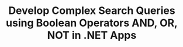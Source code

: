 ---
############################# Static ############################
layout: "auto-gen-gist"
draft: false
path: "search/net/boolean/xltx"
otherformats: PDF DOC DOT DOCX DOCM DOTX DOTM TXT ODT OTT RTF XLS XLT XLSX XLSM XLSB XLTM XLA XLAM ODS OTS CSV TSV XML PPT PPS POT PPTX PPTM POTX POTM PPSX PPSM ODP PST OST EML EMLX MSG ONE ZIP XHTML MHTML MD CHM EPUB  FB2 

############################# Head ############################
head_title: "Add Boolean Search Operators (AND, OR, NOT) in Search Queries via .NET"
head_description: "GroupDocs.Search .NET API enables software developers to add Boolean search or develop new queries using Boolean operators AND, OR, NOT inside their .NET Apps."

############################# Header ############################
title: "Develop Complex Search Queries using Boolean Operators AND, OR, NOT in .NET Apps"
description: "GroupDocs.Search .NET API allows computer programmers to develop complex search queries using Boolean operators (AND, OR, NOT) inside their .NET applications. "

######################### Download Button #######################
button:
    enable: true

############################# About ############################
about:
    enable: true
    title: "What is Boolean Search and How to Use Boolean Operators?"
    content: |
       Boolean search is a very useful search procedure that allows users to combine different keywords with operator to bound, broaden, and define the search results. The Boolean operator such as AND, OR, NOT, and NEAR etc. helps users to get a broader range of results, or reduce the number of unrelated search results by defining limitations. GroupDocs.Search for .NET is powerful high performance document searching API that enables software developer to develop applications that can accomplish text search and indexing on some of the most common documents file formats like PDF, HTML, Outlook email, Microsoft Office Word, Excel worksheets, PowerPoint presentations, Outlook MSG, PST and many more.  The Boolean AND operator can be used to display results for all the words you have entered, the OR operator gives results for any of the words you have entered, the NOT operator can be used to display search results for no occurrences and so on.  One great feature is that it can recognize search queries written in a language that does not match your keyboard layout.  

############################# content ############################
steps:
    enable: true
    block:
    - title_left: "Use Boolean AND Operator in Search Queries via .NET"
      content_left: |
       GroupDocs.Search .NET API provides complete support for adding Boolean search capabilities inside their .NET application. The below C# code example shows how to create Boolean "AND" Operator in text and object form queries inside their own .NET applications. 

      title_right: " Search XLTX Documents via Boolean Operator AND "
      content_right: |
         * First you need to Specify the path to the index folder & document folder.
         * Creating an index in the specified folder by calling instance of [Index](https://apireference.groupdocs.com/search/net/groupdocs.search/index/constructors/2) class
         * Indexing documents from the specified folder by calling [Search](https://apireference.groupdocs.com/search/net/groupdocs.search/index/methods/search) method 
         * Creating subquery 1 and Creating subquery 2 by calling [SearchQuery](https://apireference.groupdocs.com/search/net/groupdocs.search/searchquery) class
         *  Combining subqueries into one query by calling [CreateAndQuery](https://apireference.groupdocs.com/search/net/groupdocs.search/index/methods/search) method 
         * Start searching and display search results
         
        
      gisthash: "fa9773cd8d0f379a638e495ad2541a5b"
      gistfile: "use_boolean_and_operator_dotnet.cs"

    - title_left: "How to Use Boolean Operator OR via .NET"
      content_left: |
       GroupDocs.Search for .NET is a powerful API that enables software programmers to search through many popular documents formats. The below C# .NET code examples shows how to use Boolean "OR" operator in text and object form queries inside C# applications. 

      title_right: "Use Boolean OR Operator to Search XLTX Files"
      content_right: |
        * First you need to Specify the path to the index folder & document folder.
        * Creating an index in the specified folder by calling instance of [Index](https://apireference.groupdocs.com/search/net/groupdocs.search/index/constructors/2) class
        * Indexing documents from the specified folder by calling [Search](https://apireference.groupdocs.com/search/net/groupdocs.search/index/methods/search) method 
        * Creating subquery 1 and Creating subquery 2 by calling [SearchQuery](https://apireference.groupdocs.com/search/net/groupdocs.search/searchquery) class
        *  Combining subqueries into one query by calling [CreateOrQuery](https://apireference.groupdocs.com/search/net/groupdocs.search/searchquery/methods/createorquery) method 
        * Start searching and display search results
     
      gisthash: "c0b22e80f881f8dbc0da17f92c01efc7"
      gistfile: "use_boolean_or_operator_dotnet.cs"
      
    - title_left: "Create Complex Search Queries using Boolean Operators"
      content_left: |
        GroupDocs.Search .NET enables computer programmers to combine different Boolean operators to created complex search queries inside their own .NET apps. The following .NET code examples shows how to complex documents searching capabilities without installing any external software or tools.

      title_right: "Search XLTX Documents via Complex Search Queries"
      content_right: |
        * First you need to Specify the path to the index folder & document folder.
        * Creating an index in the specified folder by calling instance of [Index](https://apireference.groupdocs.com/search/net/groupdocs.search/index/constructors/2) class
        * Indexing documents from the specified folder by calling [Search](https://apireference.groupdocs.com/search/net/groupdocs.search/index/methods/search) method 
        * Start searching and display search results text query
        * Search with object query
        * Creating WordQuery and relativityWordQuery by calling [SearchQuery](https://apireference.groupdocs.com/search/net/groupdocs.search/searchquery) class
        *  Combining subqueries into one query by calling [CreateAndQuery](https://apireference.groupdocs.com/search/net/groupdocs.search/index/methods/search) method 
        * Creating einsteinWordQuery and albertWordQuery by calling [SearchQuery](https://apireference.groupdocs.com/search/net/groupdocs.search/searchquery) class
        *  Combining subqueries into one query by calling [CreateOrQuery](https://apireference.groupdocs.com/search/net/groupdocs.search/searchquery/methods/createorquery) method
        *  Combining subqueries into one query by calling [CreateOrQuery](https://apireference.groupdocs.com/search/net/groupdocs.search/searchquery/methods/createorquery) method 
        * Start searching and display search results
     
      gisthash: "216af02ebdd08331fdd05faf8c39e528"
      gistfile: "create_complex_queries_boolean_operator_dotnet.cs"

    - title_left: "System Requirements"
      content_left: |
        GroupDocs.Search for .NET is supported on all major platforms and operating systems. For complete system requirements guide, please visit [system requirements](https://docs.groupdocs.com/search/net/system-requirements/) before executing the code below, please make sure that you have the following prerequisites installed on your system:
         * Operating Systems: Microsoft Windows, Linux, MacOS
         * Development Environment: Visual Studio, Xamarin, MonoDevelop etc
         * Frameworks: .NET Framework, .NET Standard, .NET Core, Mono
         * Get the latest version of GroupDocs.Search for .NET APIs from [NuGet](https://www.nuget.org/packages/GroupDocs.search/)
        
      title_right: "Why Use GroupDocs.Search"
      content_right: |
        * Search Index creation in memory as well as on disk.
        * Ability of indexing from a file, stream or structure.
        * Password protected documents indexing support.
        * Support for merging of several indexes.
        * Filter Document during search indexing.
        * Spell check support during the search.
        * Blended characters are fully supported
        * Combining different types of search into one search query.
        * Simple word  and regular expression searches support
        * Fully support alias replacement in search queries.

demos:
    enable: true
        

about_formats:
    enable: true


more_formats:
    enable: true


back_to_top:
    enable: true
---